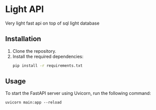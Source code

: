 # Light API

Very light fast api on top of sql light database

## Installation

1. Clone the repository.
2. Install the required dependencies:
    ```bash
    pip install -r requirements.txt
    ```

## Usage

To start the FastAPI server using Uvicorn, run the following command:
```
uvicorn main:app --reload
```